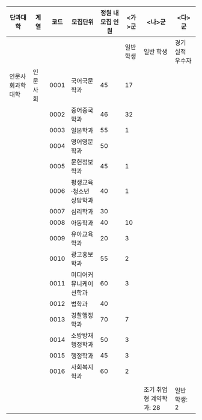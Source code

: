 | 단과대학         | 계열   | 코드 | 모집단위                 | 정원 내 모집 인원 | <가>군               | <나>군                       | <다>군 |
|-----------------|--------|------|-------------------------|------------------|----------------------|-----------------------------|--------|
|                 |        |      |                         |                  | 일반 학생 | 일반 학생 | 경기 실적 우수자 | 농어촌 학생 | 평생 학습자 | 성인 학습자 (정원내) | 성인 학습자 (정원외) | 재직자 | 조기 취업형 계약학과 | 일반 학생 |
| 인문사회과학대학 | 인문사회 | 0001 | 국어국문학과             | 45               |         17           |                             |        |
|                 |        | 0002 | 중어중국학과             | 46               |         32           |                             |        |
|                 |        | 0003 | 일본학과                 | 55               |          1           |                             |        |
|                 |        | 0004 | 영어영문학과             | 50               |                      |                             |        |
|                 |        | 0005 | 문헌정보학과             | 45               |          1           |                             |        |
|                 |        | 0006 | 평생교육·청소년상담학과 | 40               |          1           |                             |        |
|                 |        | 0007 | 심리학과                 | 30               |                      |                             |        |
|                 |        | 0008 | 아동학과                 | 40               |         10           |                             |        |
|                 |        | 0009 | 유아교육학과             | 20               |          3           |                             |        |
|                 |        | 0010 | 광고홍보학과             | 55               |          2           |                             |        |
|                 |        | 0011 | 미디어커뮤니케이션학과   | 60               |          3           |                             |        |
|                 |        | 0012 | 법학과                   | 40               |                      |                             |        |
|                 |        | 0013 | 경찰행정학과             | 70               |          7           |                             |        |
|                 |        | 0014 | 소방방재행정학과         | 50               |          3           |                             |        |
|                 |        | 0015 | 행정학과                 | 45               |          3           |                             |        |
|                 |        | 0016 | 사회복지학과             | 60               |          2           |                             |        |
|                 |        |      |                         |                  |                      |                             |        |
|                 |        |      |                         |                  |                      | 조기 취업형 계약학과: 28   | 일반 학생: 2 |
